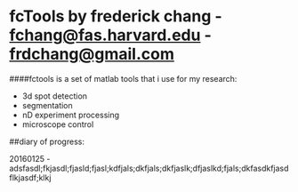 fcTools by frederick chang - fchang@fas.harvard.edu - frdchang@gmail.com
===========================================================================

####fctools is a set of matlab tools that i use for my research:
- 3d spot detection
- segmentation
- nD experiment processing
- microscope control

##diary of progress:

20160125 - adsfasdl;fkjasdl;fjasld;fjasl;kdfjals;dkfjals;dkfjaslk;dfjaslkd;fjals;dkfasdkfjasdflkjasdf;klkj
 
